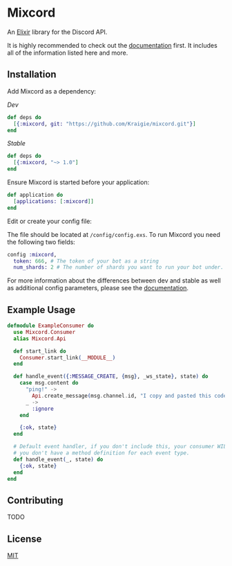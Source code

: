 # Mixcord

An [Elixir](http://elixir-lang.org/) library for the Discord API.

It is highly recommended to check out the
[documentation](https://kraigie.github.io/mixcord/) first. It includes all of the
information listed here and more.

## Installation
Add Mixcord as a dependency:

 *Dev*
```Elixir
def deps do
  [{:mixcord, git: "https://github.com/Kraigie/mixcord.git"}]
end
```

 *Stable*
```elixir
def deps do
  [{:mixcord, "~> 1.0"]
end
```

Ensure Mixcord is started before your application:
```elixir
def application do
  [applications: [:mixcord]]
end
```

Edit or create your config file:

The file should be located at `/config/config.exs`. To run Mixcord you need the
following two fields:
```Elixir
config :mixcord,
  token: 666, # The token of your bot as a string
  num_shards: 2 # The number of shards you want to run your bot under.
```

For more information about the differences between dev and stable as well as
additional config parameters, please see the
[documentation](https://kraigie.github.io/mixcord/).

## Example Usage
```Elixir
defmodule ExampleConsumer do
  use Mixcord.Consumer
  alias Mixcord.Api

  def start_link do
    Consumer.start_link(__MODULE__)
  end

  def handle_event({:MESSAGE_CREATE, {msg}, _ws_state}, state) do
    case msg.content do
      "ping!" ->
        Api.create_message(msg.channel.id, "I copy and pasted this code")
      _ ->
        :ignore
    end

    {:ok, state}
  end

  # Default event handler, if you don't include this, your consumer WILL crash if
  # you don't have a method definition for each event type.
  def handle_event(_, state) do
    {:ok, state}
  end
end
```

## Contributing
TODO

## License
[MIT](https://opensource.org/licenses/MIT)

